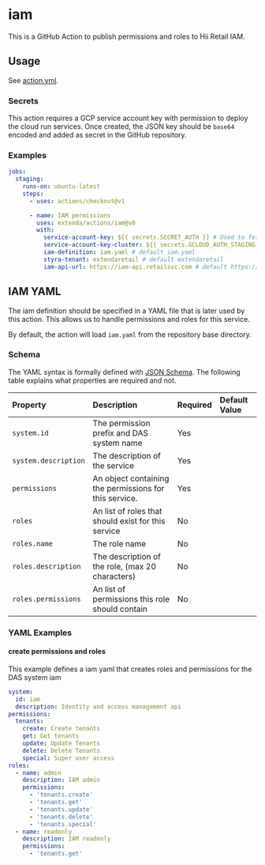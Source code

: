 # iam

This is a GitHub Action to publish permissions and roles to Hii Retail IAM.

## Usage

See [action.yml](action.yml).

### Secrets

This action requires a GCP service account key with permission to deploy the cloud run services.
Once created, the JSON key should be `base64` encoded and added as secret in the GitHub repository.

### Examples

```yaml
jobs:
  staging:
    runs-on: ubuntu-latest
    steps:
      - uses: actions/checkout@v1

      - name: IAM permissions
        uses: extenda/actions/iam@v0
        with:
          service-account-key: ${{ secrets.SECRET_AUTH }} # Used to fetch required credentials from secrets (required)
          service-account-key-cluster: ${{ secrets.GCLOUD_AUTH_STAGING }} # Used to configure and create DAS-system on the correct cluster/environment (required)
          iam-definition: iam.yaml # default iam.yaml
          styra-tenant: extendaretail # default extendaretail
          iam-api-url: https://iam-api.retailsvc.com # default https://iam-api.retailsvc.com (dev for staging, com for prod)

```

## IAM YAML

The iam definition should be specified in a YAML file that is later used by this action. This allows us to handle
permissions and roles for this service.

By default, the action will load `iam.yaml` from the repository base directory.

### Schema

The YAML syntax is formally defined with [JSON Schema](src/iam-schema.js). The following table explains what
properties are required and not.

| Property                   | Description                                                                                                                                                       | Required | Default Value |
|:---------------------------|:------------------------------------------------------------------------------------------------------------------------------------------------------------------|:---------|:--------------|
| `system.id`                     | The permission prefix and DAS system name                                                                                                                                                 | Yes      |               |
| `system.description`                   | The description of the service                                                                                                      | Yes      |               |
| `permissions`                      | An object containing the permissions for this service.                             | Yes      |               |
| `roles`              | An list of roles that should exist for this service                                        | No       |         |
| `roles.name`            | The role name                                                          | No       |          |
| `roles.description` | The description of the role, (max 20 characters)       | No             |
| `roles.permissions`             | An list of permissions this role should contain                                                                                 | No       |       |

### YAML Examples

#### create permissions and roles

This example defines a iam yaml that creates roles and permissions
for the DAS system iam
```yaml
system:
  id: iam
  description: Identity and access management api
permissions:
  tenants:
    create: Create tenants
    get: Get tenants
    update: Update Tenants
    delete: Delete Tenants
    special: Super user access
roles:
  - name: admin
    description: IAM admin
    permissions:
      - 'tenants.create'
      - 'tenants.get'
      - 'tenants.update'
      - 'tenants.delete'
      - 'tenants.special'
  - name: readonly
    description: IAM readonly
    permissions:
      - 'tenants.get'

```
